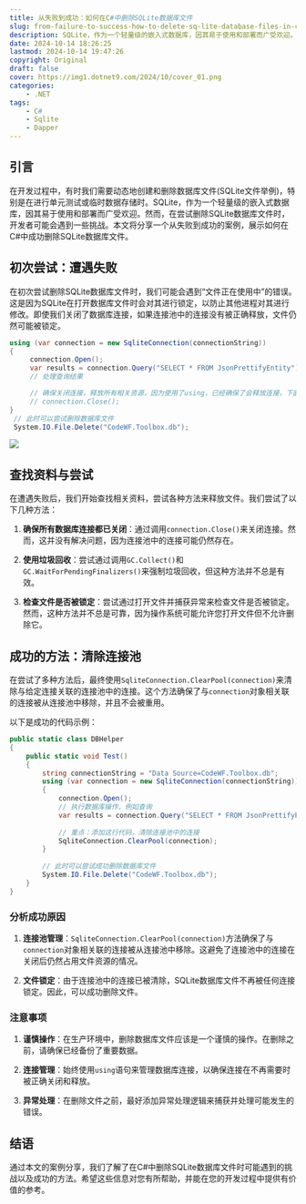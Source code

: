 ```yaml
---
title: 从失败到成功：如何在C#中删除SQLite数据库文件
slug: from-failure-to-success-how-to-delete-sq-lite-database-files-in-charp
description: SQLite，作为一个轻量级的嵌入式数据库，因其易于使用和部署而广受欢迎。然而，在尝试删除SQLite数据库文件时，开发者可能会遇到一些挑战。本文将分享一个从失败到成功的案例，展示如何在C#中成功删除SQLite数据库文件。
date: 2024-10-14 18:26:25
lastmod: 2024-10-14 19:47:26
copyright: Original
draft: false
cover: https://img1.dotnet9.com/2024/10/cover_01.png
categories: 
    - .NET
tags: 
    - C#
    - Sqlite
    - Dapper
---
```


## 引言

在开发过程中，有时我们需要动态地创建和删除数据库文件(SQLite文件举例)，特别是在进行单元测试或临时数据存储时。SQLite，作为一个轻量级的嵌入式数据库，因其易于使用和部署而广受欢迎。然而，在尝试删除SQLite数据库文件时，开发者可能会遇到一些挑战。本文将分享一个从失败到成功的案例，展示如何在C#中成功删除SQLite数据库文件。

## 初次尝试：遭遇失败

在初次尝试删除SQLite数据库文件时，我们可能会遇到“文件正在使用中”的错误。这是因为SQLite在打开数据库文件时会对其进行锁定，以防止其他进程对其进行修改。即使我们关闭了数据库连接，如果连接池中的连接没有被正确释放，文件仍然可能被锁定。

```csharp
using (var connection = new SqliteConnection(connectionString))
{
     connection.Open();
     var results = connection.Query("SELECT * FROM JsonPrettifyEntity");
     // 处理查询结果

     // 确保关闭连接，释放所有相关资源，因为使用了using，已经确保了会释放连接，下面的代码可有可无
     // connection.Close();
}
 // 此时可以尝试删除数据库文件
 System.IO.File.Delete("CodeWF.Toolbox.db");
```

![](https://img1.dotnet9.com/2024/10/0101.jpg)

## 查找资料与尝试

在遭遇失败后，我们开始查找相关资料，尝试各种方法来释放文件。我们尝试了以下几种方法：

1. **确保所有数据库连接都已关闭**：通过调用`connection.Close()`来关闭连接。然而，这并没有解决问题，因为连接池中的连接可能仍然存在。

2. **使用垃圾回收**：尝试通过调用`GC.Collect()`和`GC.WaitForPendingFinalizers()`来强制垃圾回收，但这种方法并不总是有效。

3. **检查文件是否被锁定**：尝试通过打开文件并捕获异常来检查文件是否被锁定。然而，这种方法并不总是可靠，因为操作系统可能允许您打开文件但不允许删除它。

## 成功的方法：清除连接池

在尝试了多种方法后，最终使用`SqliteConnection.ClearPool(connection)`来清除与给定连接关联的连接池中的连接。这个方法确保了与`connection`对象相关联的连接被从连接池中移除，并且不会被重用。

以下是成功的代码示例：

```csharp
public static class DBHelper
{
    public static void Test()
    {
        string connectionString = "Data Source=CodeWF.Toolbox.db";
        using (var connection = new SqliteConnection(connectionString))
        {
            connection.Open();
            // 执行数据库操作，例如查询
            var results = connection.Query("SELECT * FROM JsonPrettifyEntity");
            
            // 重点：添加这行代码，清除连接池中的连接
            SqliteConnection.ClearPool(connection);
        }
        
        // 此时可以尝试成功删除数据库文件
        System.IO.File.Delete("CodeWF.Toolbox.db");
    }
}
```

### 分析成功原因

1. **连接池管理**：`SqliteConnection.ClearPool(connection)`方法确保了与`connection`对象相关联的连接被从连接池中移除。这避免了连接池中的连接在关闭后仍然占用文件资源的情况。

2. **文件锁定**：由于连接池中的连接已被清除，SQLite数据库文件不再被任何连接锁定。因此，可以成功删除文件。

### 注意事项

1. **谨慎操作**：在生产环境中，删除数据库文件应该是一个谨慎的操作。在删除之前，请确保已经备份了重要数据。

2. **连接管理**：始终使用`using`语句来管理数据库连接，以确保连接在不再需要时被正确关闭和释放。

3. **异常处理**：在删除文件之前，最好添加异常处理逻辑来捕获并处理可能发生的错误。

## 结语

通过本文的案例分享，我们了解了在C#中删除SQLite数据库文件时可能遇到的挑战以及成功的方法。希望这些信息对您有所帮助，并能在您的开发过程中提供有价值的参考。